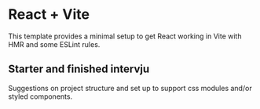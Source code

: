 # React + Vite

This template provides a minimal setup to get React working in Vite with HMR and some ESLint rules.

## Starter and finished intervju

Suggestions on project structure and set up to support css modules and/or styled components.
